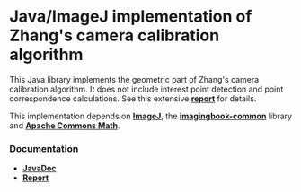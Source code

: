# Java/ImageJ implementation of Zhang's camera calibration algorithm #

This Java library implements the geometric part of Zhang's camera calibration algorithm. 
It does not include interest point detection and point correspondence calculations.
See this extensive [**report**](https://www.researchgate.net/publication/303233579_Zhang%27s_Camera_Calibration_Algorithm_In-Depth_Tutorial_and_Implementation) for details.

This implementation depends on 
[**ImageJ**](https://imagej.nih.gov/ij/), 
the [**imagingbook-common**](https://github.com/imagingbook/imagingbook-public) library and 
[**Apache Commons Math**](http://commons.apache.org/proper/commons-math/).

### Documentation ###

* **[JavaDoc](https://imagingbook.github.io/imagingbook-calibrate/javadoc/imagingbook-calibrate)**
* **[Report](https://www.researchgate.net/publication/303233579_Zhang%27s_Camera_Calibration_Algorithm_In-Depth_Tutorial_and_Implementation)**
